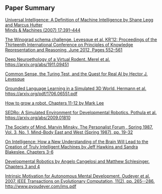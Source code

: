 Paper Summary
--

[Universal Intelligence: A Definition of Machine Intelligence by Shane Legg and Marcus Hutter  
Minds & Machines (2007) 17:391–444 ](https://github.com/ogennaesimai/ogenna.github.io/blob/main/Summary_of_Universal_Intelligence_Legg_et_al.md)  
  
[The Winograd schema challenge. Levesque et al. KR'12: Proceedings of the Thirteenth International Conference on Principles of Knowledge Representation and Reasoning, June 2012, Pages 552–561 ](https://github.com/ogennaesimai/ogenna.github.io/blob/main/Review_of_Winograd_schema_challenge_Levesque_et_al.md)

[Deep Neuroethology of a Virtual Rodent. Merel et al. https://arxiv.org/abs/1911.09451 ](https://github.com/ogennaesimai/ogenna.github.io/blob/main/Review_of_Deep_Neuroethology_of_a_Virtual_Rodent_Merel_et_al.md)

[Common Sense, the Turing Test, and the Quest for Real AI by Hector J. Levesque ](https://github.com/ogennaesimai/ogenna.github.io/blob/main/Review_of_Common_Sense_the_Turing_Test_and_the_Quest_for_Real_AI_Levesque.md)

[Grounded Language Learning in a Simulated 3D World. Hermann et al. https://arxiv.org/pdf/1706.06551.pdf ](https://github.com/ogennaesimai/ogenna.github.io/blob/main/Review_of_Grounded_Language_Learning_in_a_Simulated_3D_World_Hermann_et_al.md)

[How to grow a robot. Chapters 11-12 by Mark Lee ](https://github.com/ogennaesimai/ogenna.github.io/blob/main/Review_of_How_to_grow_a_robot_Chapters_11-12_Lee.md)

[SEDRo: A Simulated Environment for Developmental Robotics. Pothula et al. https://arxiv.org/abs/2009.01810 ](https://github.com/ogennaesimai/ogenna.github.io/blob/main/Review_of_SEDRo_A_Simulated_Environment_for_Developmental_Robotics_Pothula_et_al.md)

[The Society of Mind. Marvin Minsky. The Personalist Forum , Spring 1987, Vol. 3, No. 1, Mind-Body East and West
(Spring 1987), pp. 19-32 ](https://github.com/ogennaesimai/ogenna.github.io/blob/main/Review_of_The_Society_of_Mind_Minsky.md)

[On Intelligence: How a New Understanding of the Brain Will Lead to the Creation of Truly Intelligent Machines by Jeff Hawkins and Sandra Blakeslee. Chapters 3-6 ](https://github.com/ogennaesimai/ogenna.github.io/blob/main/On_Intelligence_Hawkins_Blakeslee.md)

[Developmental Robotics by Angelo Cangelosi and Matthew Schlesinger. Chapters 3 and 4 ](https://github.com/ogennaesimai/ogenna.github.io/blob/main/Developmental_Robotics_Cangelosi_Schlesinger.md)

[Intrinsic Motivation for Autonomous Mental Development. Oudeyer et al. 2007. IEEE Transactions on Evolutionary Computation, 11(2), pp. 265--286. http://www.pyoudeyer.com/ims.pdf ](https://github.com/ogennaesimai/ogenna.github.io/blob/main/Intrinsic_Motivation_for_Autonomous_Mental_Development_Oudeyer_et_al.md)


